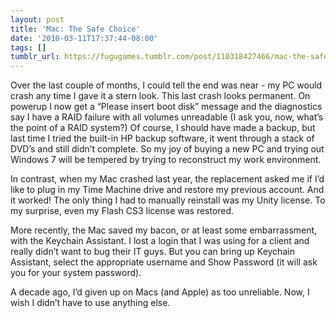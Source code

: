 ```yaml
---
layout: post
title: 'Mac: The Safe Choice'
date: '2010-03-11T17:37:44-08:00'
tags: []
tumblr_url: https://fugugames.tumblr.com/post/110318427466/mac-the-safe-choice
---
```

Over the last couple of months, I could tell the end was near - my PC would crash any time I gave it a stern look. This last crash looks permanent. On powerup I now get a “Please insert boot disk” message and the diagnostics say I have a RAID failure with all volumes unreadable (I ask you, now, what’s the point of a RAID system?) Of course, I should have made a backup, but last time I tried the built-in HP backup software, it went through a stack of DVD’s and still didn’t complete. So my joy of buying a new PC and trying out Windows 7 will be tempered by trying to reconstruct my work environment.

In contrast, when my Mac crashed last year, the replacement asked me if I’d like to plug in my Time Machine drive and restore my previous account. And it worked! The only thing I had to manually reinstall was my Unity license. To my surprise, even my Flash CS3 license was restored.

More recently, the Mac saved my bacon, or at least some embarrassment, with the Keychain Assistant. I lost a login that I was using for a client and really didn’t want to bug their IT guys. But you can bring up Keychain Assistant, select the appropriate username and Show Password (it will ask you for your system password).

A decade ago, I’d given up on Macs (and Apple) as too unreliable. Now, I wish I didn’t have to use anything else.


